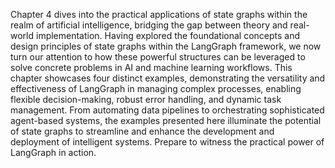 Chapter 4 dives into the practical applications of state graphs within the realm of artificial intelligence, bridging the gap between theory and real-world implementation.  Having explored the foundational concepts and design principles of state graphs within the LangGraph framework, we now turn our attention to how these powerful structures can be leveraged to solve concrete problems in AI and machine learning workflows.  This chapter showcases four distinct examples, demonstrating the versatility and effectiveness of LangGraph in managing complex processes, enabling flexible decision-making, robust error handling, and dynamic task management.  From automating data pipelines to orchestrating sophisticated agent-based systems, the examples presented here illuminate the potential of state graphs to streamline and enhance the development and deployment of intelligent systems.  Prepare to witness the practical power of LangGraph in action.
